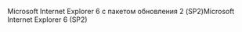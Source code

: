 <span data-ttu-id="5e3ec-101">Microsoft Internet Explorer 6 с пакетом обновления 2 (SP2)</span><span class="sxs-lookup"><span data-stu-id="5e3ec-101">Microsoft Internet Explorer 6 (SP2)</span></span>